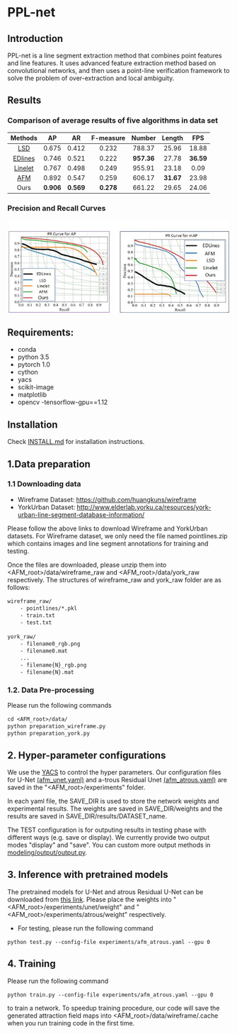 # PPL-net

## Introduction
PPL-net is a line segment extraction method that combines point features and line features. It uses advanced feature extraction method based on convolutional networks, and then uses a point-line verification framework to solve the problem of over-extraction and local ambiguity.
<p align="center">
<p>

## Results

### Comparison of average results of five algorithms in data set

| Methods | AP | AR | F-measure| Number| Length| FPS|
|:-----:|:-----:|:-----:|:-----:|:-----:|:-----:|:-----:|
| [LSD](https://ieeexplore.ieee.org/document/4731268/) | 0.675 | 0.412 | 0.232| 788.37| 25.96| 18.88|
| [EDlines](https://ieeexplore.ieee.org/document/6116138) | 0.746 | 0.521 | 0.222 | **957.36** | 27.78 | **36.59** |
| [Linelet](https://ieeexplore.ieee.org/document/7926451)| 0.767 | 0.498 | 0.249| 955.91| 23.18| 0.09|
| [AFM](https://ieeexplore.ieee.org/document/8954315)| 0.892 | 0.547 | 0.259| 606.17| **31.67**| 23.98|
|Ours| **0.906** | **0.569** | **0.278**| 661.22| 29.65| 24.06|

### Precision and Recall Curves
<p align="center">
<img src="figures/PR curve.jpg"  width="500">
</p>

## Requirements:
- conda
- python 3.5
- pytorch 1.0
- cython
- yacs
- scikit-image
- matplotlib
- opencv
-tensorflow-gpu==1.12

## Installation
Check [INSTALL.md](INSTALL.md) for installation instructions.


## 1.Data preparation
### 1.1 Downloading data
- Wireframe Dataset: https://github.com/huangkuns/wireframe
- YorkUrban Dataset: http://www.elderlab.yorku.ca/resources/york-urban-line-segment-database-information/

Please follow the above links to download Wireframe and YorkUrban datasets. For Wireframe dataset, we only need the file named pointlines.zip which contains images and line segment annotations for training and testing. 

Once the files are downloaded, please unzip them into <AFM_root>/data/wireframe_raw and <AFM_root>/data/york_raw  respectively. The structures of wireframe_raw and york_raw folder are as follows:
```
wireframe_raw/
    - pointlines/*.pkl
    - train.txt
    - test.txt

york_raw/
    - filename0_rgb.png
    - filename0.mat
    ...
    - filename{N}_rgb.png
    - filename{N}.mat
```

### 1.2. Data Pre-processing
Please run the following commands
```
cd <AFM_root>/data/
python preparation_wireframe.py
python preparation_york.py
```

## 2. Hyper-parameter configurations
We use the [YACS](https://github.com/rbgirshick/yacs) to control the hyper parameters. Our configuration files for U-Net [(afm_unet.yaml)](experiments/afm_unet.yaml) and a-trous Residual Unet [(afm_atrous.yaml)](experiments/afm_atrous.yaml) are saved in the "<AFM_root>/experiments" folder.

In each yaml file, the SAVE_DIR is used to store the network weights and experimental results. The weights are saved in SAVE_DIR/weights and the results are saved in SAVE_DIR/results/DATASET_name.

The TEST configuration is for outputing results in testing phase with different ways (e.g. save or display). We currently provide two output modes "display" and "save". 
You can custom more output methods in [modeling/output/output.py](modeling/output/output.py). 

## 3. Inference with pretrained models
The pretrained models for U-Net and atrous Residual U-Net can be downloaded from [this link](https://drive.google.com/file/d/1AnLWs91vQdsJm6jJhB7MAvbIIQc0hJL2/view?usp=sharing). Please place the weights into "<AFM_root>/experiments/unet/weight" and "<AFM_root>/experiments/atrous/weight" respectively. 

- For testing, please run the following command

```
python test.py --config-file experiments/afm_atrous.yaml --gpu 0
```


## 4. Training
Please run the following command 
```
python train.py --config-file experiments/afm_atrous.yaml --gpu 0
```
to train a network. To speedup training procedure, our code will save the generated attraction field maps into <AFM_root>/data/wireframe/.cache when you run training code in the first time.
```
